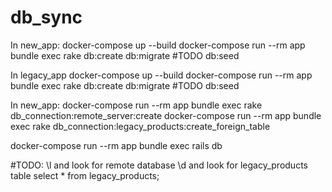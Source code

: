 # db_sync

In new_app:
docker-compose up --build
docker-compose run --rm app bundle exec rake db:create db:migrate #TODO db:seed

In legacy_app
docker-compose up --build
docker-compose run --rm app bundle exec rake db:create db:migrate #TODO db:seed

In new_app:
docker-compose run --rm app bundle exec rake db_connection:remote_server:create
docker-compose run --rm app bundle exec rake db_connection:legacy_products:create_foreign_table

docker-compose run --rm app bundle exec rails db

#TODO:
\l and look for remote database
\d and look for legacy_products table
select * from legacy_products;
